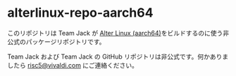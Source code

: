 # alterlinux-repo-aarch64

このリポジトリは Team Jack が [Alter Linux (aarch64)](https://github.com/risc-5/alterlinux-repo-aarch64)をビルドするのに使う非公式のパッケージリポジトリです。

Team Jack および Team Jack の GitHub リポジトリは非公式です。何かありましたら risc5@vivaldi.com にご連絡ください。
